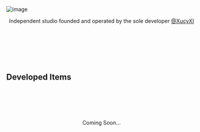 ![image](https://i.imgur.com/qaaFeMm.png)

<p align="center">
  Independent studio founded and operated by the sole developer <a href="https://github.com/XucyXi">@XucyXI</a>
</p>

<br>
<br>
<br>
<br>
<br>

## Developed Items

<br>
<br>
<br>
<br>

<p align="center">
  Coming Soon...
</p>

<br>
<br>
<br>
<br>
<br>
<br>
<br>
<br>
